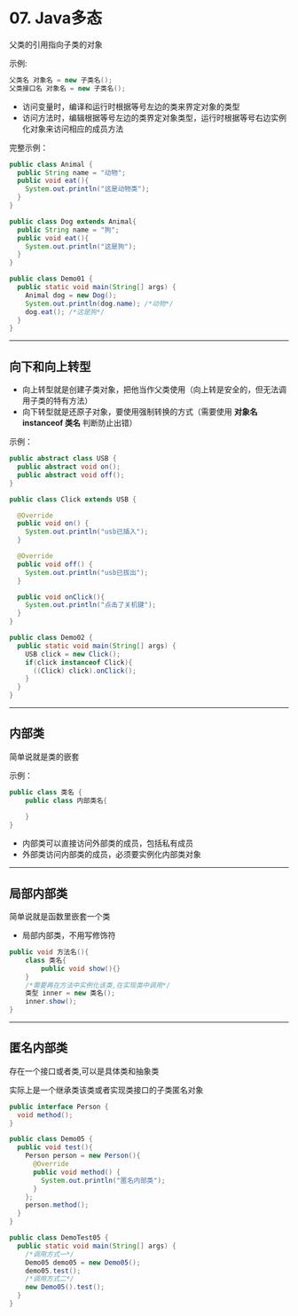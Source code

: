 # 07. Java多态

父类的引用指向子类的对象

示例:

```java
父类名 对象名 = new 子类名();
父类接口名 对象名 = new 子类名();
```

- 访问变量时，编译和运行时根据等号左边的类来界定对象的类型
- 访问方法时，编辑根据等号左边的类界定对象类型，运行时根据等号右边实例化对象来访问相应的成员方法

完整示例：

```java
public class Animal {
  public String name = "动物";
  public void eat(){
    System.out.println("这是动物类");
  }
}

public class Dog extends Animal{
  public String name = "狗";
  public void eat(){
    System.out.println("这是狗");
  }
}

public class Demo01 {
  public static void main(String[] args) {
    Animal dog = new Dog();
    System.out.println(dog.name); /*动物*/
    dog.eat(); /*这是狗*/
  }
}
```

---

## 向下和向上转型

- 向上转型就是创建子类对象，把他当作父类使用（向上转是安全的，但无法调用子类的特有方法）
- 向下转型就是还原子对象，要使用强制转换的方式（需要使用 **对象名 instanceof 类名** 判断防止出错）

示例：

```java
public abstract class USB {
  public abstract void on();
  public abstract void off();
}

public class Click extends USB {

  @Override
  public void on() {
    System.out.println("usb已插入");
  }

  @Override
  public void off() {
    System.out.println("usb已拔出");
  }

  public void onClick(){
    System.out.println("点击了关机键");
  }
}

public class Demo02 {
  public static void main(String[] args) {
    USB click = new Click();
    if(click instanceof Click){
      ((Click) click).onClick();
    }
  }
}
```

---

## 内部类

简单说就是类的嵌套

示例：

```java
public class 类名 {
    public class 内部类名{
        
    }
}
```

- 内部类可以直接访问外部类的成员，包括私有成员
- 外部类访问内部类的成员，必须要实例化内部类对象

---

## 局部内部类

简单说就是函数里嵌套一个类

- 局部内部类，不用写修饰符

```java
public void 方法名(){
    class 类名{
        public void show(){}
    }
    /*需要再在方法中实例化该类,在实现类中调用*/
    类型 inner = new 类名();
    inner.show();
}
```

---

## 匿名内部类

存在一个接口或者类,可以是具体类和抽象类

实际上是一个继承类该类或者实现类接口的子类匿名对象

```java
public interface Person {
  void method();
}

public class Demo05 {
  public void test(){
    Person person = new Person(){
      @Override
      public void method() {
        System.out.println("匿名内部类");
      }
    };
    person.method();
  }
}

public class DemoTest05 {
  public static void main(String[] args) {
	/*调用方式一*/
   	Demo05 demo05 = new Demo05();
	demo05.test();
    /*调用方式二*/
    new Demo05().test();
  }
}

```

